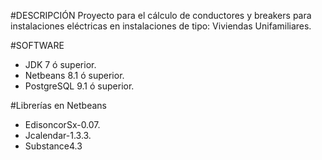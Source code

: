 #DESCRIPCIÓN
Proyecto para el cálculo de conductores y breakers para instalaciones eléctricas en instalaciones de tipo: Viviendas Unifamiliares.

#SOFTWARE
- JDK 7 ó superior.
- Netbeans 8.1 ó superior.
- PostgreSQL 9.1 ó superior.

#Librerías en Netbeans
- EdisoncorSx-0.07.
- Jcalendar-1.3.3.
- Substance4.3
